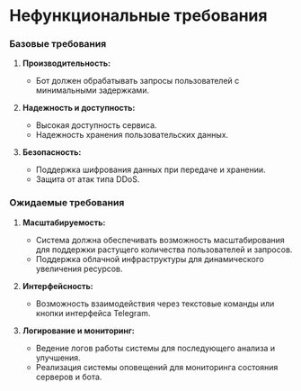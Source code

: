 # Нефункциональные требования

### Базовые требования
1. **Производительность:**
   - Бот должен обрабатывать запросы пользователей с минимальными задержками.

2. **Надежность и доступность:**
   - Высокая доступность сервиса.
   - Надежность хранения пользовательских данных.

3. **Безопасность:**
   - Поддержка шифрования данных при передаче и хранении.
   - Защита от атак типа DDoS.

### Ожидаемые требования
1. **Масштабируемость:**
   - Система должна обеспечивать возможность масштабирования для поддержки растущего количества пользователей и запросов.
   - Поддержка облачной инфраструктуры для динамического увеличения ресурсов.

2. **Интерфейсность:**
   - Возможность взаимодействия через текстовые команды или кнопки интерфейса Telegram.

3. **Логирование и мониторинг:**
   - Ведение логов работы системы для последующего анализа и улучшения.
   - Реализация системы оповещений для мониторинга состояния серверов и бота.